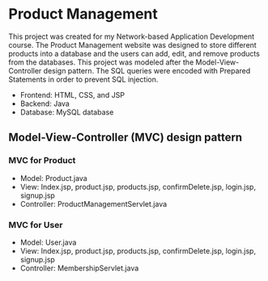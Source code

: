 # Product Management

This project was created for my Network-based Application Development course. The Product Management website was designed to store different products into a database and the users can add, edit, and remove products from the databases. This project was modeled after the Model-View-Controller design pattern. The SQL queries were encoded with Prepared Statements in order to prevent SQL injection.

* Frontend: HTML, CSS, and JSP 
* Backend: Java 
* Database: MySQL database 

## Model-View-Controller (MVC) design pattern
### MVC for Product
* Model: Product.java
* View: Index.jsp, product.jsp, products.jsp, confirmDelete.jsp, login.jsp, signup.jsp
* Controller: ProductManagementServlet.java

### MVC for User
* Model: User.java
* View: Index.jsp, product.jsp, products.jsp, confirmDelete.jsp, login.jsp, signup.jsp
* Controller: MembershipServlet.java
